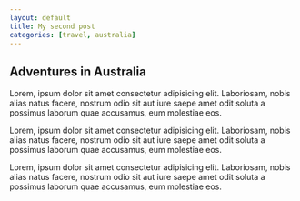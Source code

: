 ```yaml
---
layout: default
title: My second post
categories: [travel, australia]
---
```


## Adventures in Australia

Lorem, ipsum dolor sit amet consectetur adipisicing elit. Laboriosam, nobis alias natus facere, nostrum odio sit aut iure saepe amet odit soluta a possimus laborum quae accusamus, eum molestiae eos.

Lorem, ipsum dolor sit amet consectetur adipisicing elit. Laboriosam, nobis alias natus facere, nostrum odio sit aut iure saepe amet odit soluta a possimus laborum quae accusamus, eum molestiae eos.

Lorem, ipsum dolor sit amet consectetur adipisicing elit. Laboriosam, nobis alias natus facere, nostrum odio sit aut iure saepe amet odit soluta a possimus laborum quae accusamus, eum molestiae eos.